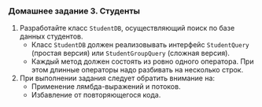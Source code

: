 ### Домашнее задание 3. Студенты

1. Разработайте класс `StudentDB`, осуществляющий поиск по базе данных студентов.
   - Класс `StudentDB` должен реализовывать интерфейс `StudentQuery` (простая версия) или `StudentGroupQuery` (сложная версия).
   - Каждый метод должен состоять из ровно одного оператора. При этом длинные операторы надо разбивать на несколько строк.
2. При выполнении задания следует обратить внимание на:
   - Применение лямбда-выражений и потоков.
   - Избавление от повторяющегося кода.